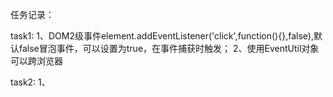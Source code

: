 任务记录：

task1:
1、DOM2级事件element.addEventListener('click',function(){},false),默认false冒泡事件，可以设置为true，在事件捕获时触发；
2、使用EventUtil对象可以跨浏览器

task2:
1、